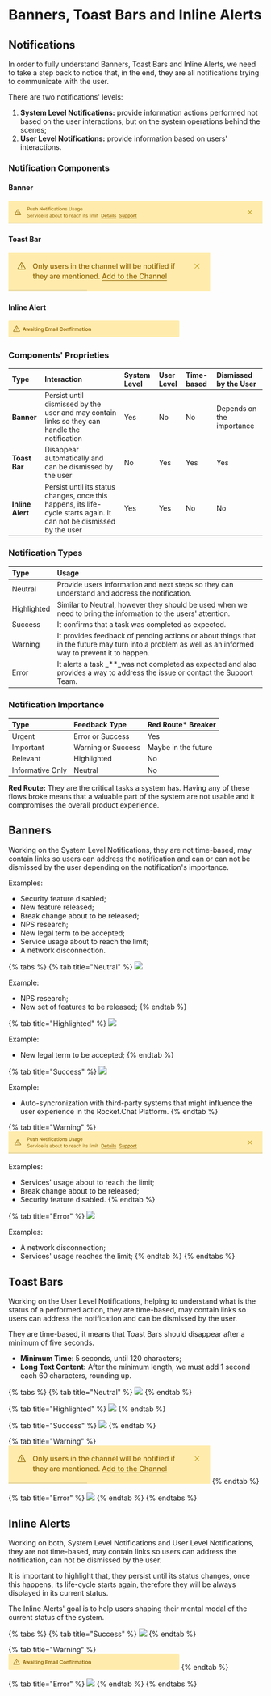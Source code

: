 # Banners, Toast Bars and Inline Alerts

## Notifications

In order to fully understand Banners, Toast Bars and Inline Alerts, we need to take a step back to notice that, in the end, they are all notifications trying to communicate with the user.

There are two notifications' levels:

1. **System Level Notifications:** provide information actions performed not based on the user interactions, but on the system operations behind the scenes;
2. **User Level Notifications:** provide information based on users' interactions.

### Notification Components

#### Banner

![](../../../../../.gitbook/assets/warning%20%285%29%20%282%29%20%282%29%20%284%29%20%285%29%20%281%29%20%2817%29.png)

#### Toast Bar

![](../../../../../.gitbook/assets/warning%20%288%29%20%282%29%20%282%29%20%283%29%20%283%29%20%2812%29.png)

#### Inline Alert

![](../../../../../.gitbook/assets/warning%20%282%29%20%282%29%20%282%29%20%284%29%20%286%29%20%283%29.png)

### Components' Proprieties

| Type | Interaction | System Level | User Level | Time-based | Dismissed by the User |
| :--- | :--- | :--- | :--- | :--- | :--- |
| **Banner** | Persist until dismissed by the user and may contain links so they can handle the notification | Yes | No | No | Depends on the importance |
| **Toast Bar** | Disappear automatically and can be dismissed by the user | No | Yes | Yes | Yes |
| **Inline Alert** | Persist until its status changes, once this happens, its life-cycle starts again. It can not be dismissed by the user | Yes | Yes | No | No |

### Notification Types

| Type | Usage |
| :--- | :--- |
| Neutral | Provide users information and next steps so they can understand and address the notification. |
| Highlighted | Similar to Neutral, however they should be used when we need to bring the information to the users' attention. |
| Success | It confirms that a task was completed as expected. |
| Warning | It provides feedback of pending actions or about things that in the future may turn into a problem as well as an informed way to prevent it to happen. |
| Error | It alerts a task _\*\*_was not completed as expected and also provides a way to address the issue or contact the Support Team. |

### Notification Importance

| Type | Feedback Type | Red Route\* Breaker |
| :--- | :--- | :--- |
| Urgent | Error or Success | Yes |
| Important | Warning or Success | Maybe in the future |
| Relevant | Highlighted | No |
| Informative Only | Neutral | No |

**Red Route:** They are the critical tasks a system has. Having any of these flows broke means that a valuable part of the system are not usable and it compromises the overall product experience.

## Banners

Working on the System Level Notifications, they are not time-based, may contain links so users can address the notification and can or can not be dismissed by the user depending on the notification's importance.

Examples:

* Security feature disabled;
* New feature released;
* Break change about to be released;
* NPS research;
* New legal term to be accepted;
* Service usage about to reach the limit;
* A network disconnection.

{% tabs %}
{% tab title="Neutral" %}
![](../../../../../.gitbook/assets/neutral%20%287%29.png)

Example:

* NPS research;
* New set of features to be released;
{% endtab %}

{% tab title="Highlighted" %}
![](../../../../../.gitbook/assets/highlight%20%282%29.png)

Example:

* New legal term to be accepted;
{% endtab %}

{% tab title="Success" %}
![](../../../../../.gitbook/assets/success%20%285%29.png)

Example:

* Auto-syncronization with third-party systems that might influence the user experience in the Rocket.Chat Platform.
{% endtab %}

{% tab title="Warning" %}
![](../../../../../.gitbook/assets/warning%20%285%29%20%282%29%20%282%29%20%284%29%20%285%29%20%281%29%20%285%29.png)

Examples:

* Services' usage about to reach the limit;
* Break change about to be released;
* Security feature disabled.
{% endtab %}

{% tab title="Error" %}
![](../../../../../.gitbook/assets/error%20%284%29.png)

Examples:

* A network disconnection;
* Services' usage reaches the limit;
{% endtab %}
{% endtabs %}

## Toast Bars

Working on the User Level Notifications, helping to understand what is the status of a performed action, they are time-based, may contain links so users can address the notification and can be dismissed by the user.

They are time-based, it means that Toast Bars should disappear after a minimum of five seconds.

* **Minimum Time**: 5 seconds, until 120 characters;
* **Long Text Content:** After the minimum length, we must add 1 second each 60 characters, rounding up.

{% tabs %}
{% tab title="Neutral" %}
![](../../../../../.gitbook/assets/neutral%20%286%29.png)
{% endtab %}

{% tab title="Highlighted" %}
![](../../../../../.gitbook/assets/highlight.png)
{% endtab %}

{% tab title="Success" %}
![](../../../../../.gitbook/assets/success%20%281%29.png)
{% endtab %}

{% tab title="Warning" %}
![](../../../../../.gitbook/assets/warning%20%288%29%20%282%29%20%282%29%20%283%29%20%283%29%20%2813%29.png)
{% endtab %}

{% tab title="Error" %}
![](../../../../../.gitbook/assets/error.png)
{% endtab %}
{% endtabs %}

## Inline Alerts

Working on both, System Level Notifications and User Level Notifications, they are not time-based, may contain links so users can address the notification, can not be dismissed by the user.

It is important to highlight that, they persist until its status changes, once this happens, its life-cycle starts again, therefore they will be always displayed in its current status.

The Inline Alerts' goal is to help users shaping their mental modal of the current status of the system.

{% tabs %}
{% tab title="Success" %}
![](../../../../../.gitbook/assets/success%20%283%29.png)
{% endtab %}

{% tab title="Warning" %}
![](../../../../../.gitbook/assets/warning%20%282%29%20%282%29%20%282%29%20%284%29%20%286%29%20%283%29%20%2814%29.png)
{% endtab %}

{% tab title="Error" %}
![](../../../../../.gitbook/assets/error%20%285%29.png)
{% endtab %}
{% endtabs %}

